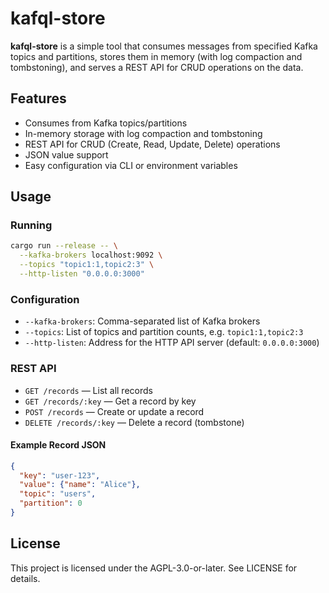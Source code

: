 # kafql-store

**kafql-store** is a simple tool that consumes messages from specified Kafka topics and partitions, stores them in memory (with log compaction and tombstoning), and serves a REST API for CRUD operations on the data.

## Features
- Consumes from Kafka topics/partitions
- In-memory storage with log compaction and tombstoning
- REST API for CRUD (Create, Read, Update, Delete) operations
- JSON value support
- Easy configuration via CLI or environment variables

## Usage

### Running

```sh
cargo run --release -- \
  --kafka-brokers localhost:9092 \
  --topics "topic1:1,topic2:3" \
  --http-listen "0.0.0.0:3000"
```

### Configuration
- `--kafka-brokers`: Comma-separated list of Kafka brokers
- `--topics`: List of topics and partition counts, e.g. `topic1:1,topic2:3`
- `--http-listen`: Address for the HTTP API server (default: `0.0.0.0:3000`)

### REST API
- `GET /records` — List all records
- `GET /records/:key` — Get a record by key
- `POST /records` — Create or update a record
- `DELETE /records/:key` — Delete a record (tombstone)

#### Example Record JSON
```json
{
  "key": "user-123",
  "value": {"name": "Alice"},
  "topic": "users",
  "partition": 0
}
```

## License

This project is licensed under the AGPL-3.0-or-later. See LICENSE for details.
